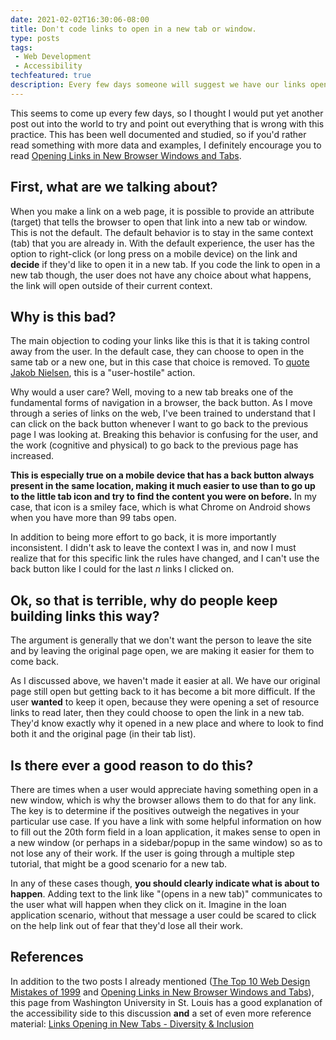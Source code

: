 ```yaml
---
date: 2021-02-02T16:30:06-08:00
title: Don't code links to open in a new tab or window.
type: posts
tags:
 - Web Development
 - Accessibility
techfeatured: true
description: Every few days someone will suggest we have our links open in a new tab by default, here is why that is a bad idea
---
```


This seems to come up every few days, so I thought I would put yet
another post out into the world to try and point out everything that is
wrong with this practice. This has been well documented and studied, so
if you'd rather read something with more data and examples, I definitely
encourage you to read [Opening Links in New Browser Windows and Tabs](https://www.nngroup.com/articles/new-browser-windows-and-tabs/).

## First, what are we talking about?

When you make a link on a web page, it is possible to provide an
attribute (target) that tells the browser to open that link into a new
tab or window. This is not the default. The default behavior is to stay
in the same context (tab) that you are already in. With the default
experience, the user has the option to right-click (or long press on a
mobile device) on the link and **decide** if they'd like to open it in a
new tab. If you code the link to open in a new tab though, the user does
not have any choice about what happens, the link will open outside of
their current context.

## Why is this bad?

The main objection to coding your links like this is that it is taking
control away from the user. In the default case, they can choose to open
in the same tab or a new one, but in this case that choice is removed.
To [quote Jakob
Nielsen](https://www.nngroup.com/articles/the-top-ten-web-design-mistakes-of-1999/),
this is a "user-hostile" action.

Why would a user care? Well, moving to a new tab breaks one of the
fundamental forms of navigation in a browser, the back button. As I
move through a series of links on the web, I've been trained to
understand that I can click on the back button whenever I want to go
back to the previous page I was looking at. Breaking this behavior is
confusing for the user, and the work (cognitive and physical) to go back
to the previous page has increased.

**This is especially true on a mobile device that has a back button always present in the same
location, making it much easier to use than to go up to the little tab
icon and try to find the content you were on before.** In my case, that
icon is a smiley face, which is what Chrome on Android shows when you
have more than 99 tabs open. 

In addition to being more effort to go back, it is more importantly inconsistent. I didn't ask to leave the
context I was in, and now I must realize that for this specific link the
rules have changed, and I can't use the back button like I could for the
last *n* links I clicked on.

## Ok, so that is terrible, why do people keep building links this way?

The argument is generally that we don't want the person to leave the
site and by leaving the original page open, we are making it easier for
them to come back.

As I discussed above, we haven't made it easier at
all. We have our original page still open but getting back to it has
become a bit more difficult. If the user **wanted** to keep it open,
because they were opening a set of resource links to read later, then
they could choose to open the link in a new tab. They'd know exactly why
it opened in a new place and where to look to find both it and the
original page (in their tab list).

## Is there ever a good reason to do this?

There are times when a user would appreciate having something open in a
new window, which is why the browser allows them to do that for any
link. The key is to determine if the positives outweigh the negatives in
your particular use case. If you have a link with some helpful
information on how to fill out the 20th form field in a loan
application, it makes sense to open in a new window (or perhaps in a
sidebar/popup in the same window) so as to not lose any of their work.
If the user is going through a multiple step tutorial, that might be a
good scenario for a new tab.

In any of these cases though, **you should clearly indicate what is
about to happen**. Adding text to the link like "(opens in a new tab)"
communicates to the user what will happen when they click on it. Imagine
in the loan application scenario, without that message a user could be
scared to click on the help link out of fear that they'd lose all their
work.

## References

In addition to the two posts I already mentioned ([The Top 10 Web Design Mistakes of 1999](https://www.nngroup.com/articles/the-top-ten-web-design-mistakes-of-1999/)
and [Opening Links in New Browser Windows and Tabs](https://www.nngroup.com/articles/new-browser-windows-and-tabs/)),
this page from Washington University in St. Louis has a good explanation
of the accessibility side to this discussion **and** a set of even more
reference material: [Links Opening in New Tabs - Diversity & Inclusion](https://diversity.wustl.edu/framework/advisory-best-practice-groups/website-accessibility/links-opening-new-tabs/)
